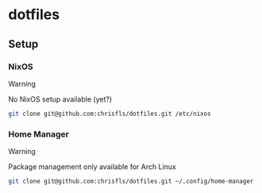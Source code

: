 # dotfiles

## Setup

### NixOS

> [!WARNING]  
> No NixOS setup available (yet?)

```bash
git clone git@github.com:chrisfls/dotfiles.git /etc/nixos
```

### Home Manager

> [!WARNING]  
> Package management only available for Arch Linux

```bash
git clone git@github.com:chrisfls/dotfiles.git ~/.config/home-manager
```
